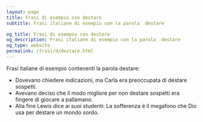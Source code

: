 ```yaml
---
layout: page
title: Frasi di esempio con destare 
subtitle: Frasi italiane di esempio con la parola  destare

og_title: Frasi di esempio con destare 
og_description: Frasi italiane di esempio con la parola  destare
og_type: website
permalink: /frasi/d/destare.html
---
```


Frasi italiane di esempio contenenti la parola destare:


- Dovevano chiedere indicazioni, ma Carla era preoccupata di destare sospetti.
- Avevano deciso che il modo migliore per non destare sospetti era fingere di giocare a pallamano.
- Alla fine Lewis dice ai suoi studenti: La sofferenza è il megafono che Dìo usa per destare un mondo sordo.
